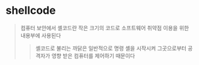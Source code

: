# shellcode

> 컴퓨터 보안에서 셸코드란 작은 크기의 코드로 소프트웨어 취약점 이용을 위한 내용부에 사용된다
>
> > 셸코드로 불리는 까닭은 일반적으로 명령 셸을 시작시켜 그곳으로부터 공격자가 영향 받은 컴퓨터를 제어하기 때문이다
